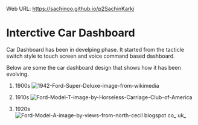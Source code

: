 Web URL: https://sachinoo.github.io/p2SachinKarki

# Interctive Car Dashboard 
 Car Dashboard has been in develping phase. It started from the tacticle switch style to touch screen and voice command
 based dashboard.

Below are some the car dashboard design that shows how it has been evolving.

1. 1900s
 ![1942-Ford-Super-Deluxe-image-from-wikimedia](https://user-images.githubusercontent.com/24665608/112537052-39cb0680-8d7c-11eb-9769-ea31699a33c4.jpg)



2. 1910s
![Ford-Model-T-image-by-Horseless-Carriage-Club-of-America](https://user-images.githubusercontent.com/24665608/112537103-4a7b7c80-8d7c-11eb-9682-4b62eaf8455b.jpg)



3. 1920s
![Ford-Model-A-image-by-views-from-north-cecil blogspot co_ uk_](https://user-images.githubusercontent.com/24665608/112537146-5bc48900-8d7c-11eb-9e5a-161e702cc4e2.jpg)

